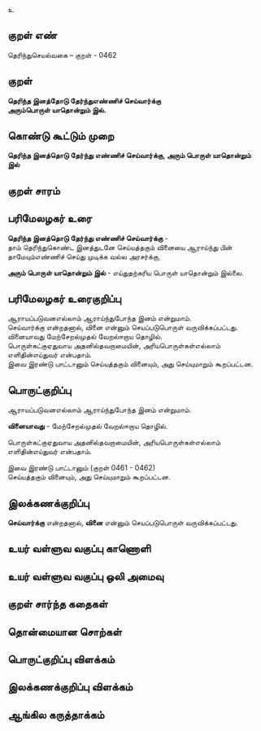 உ

## குறள் எண் 

தெரிந்துசெயல்வகை – குறள் - 0462  

## குறள் 

**தெரிந்த இனத்தோடு தேர்ந்துஎண்ணிச் செய்வார்க்கு  
அரும்பொருள் யாதொன்றும் இல்.**

## கொண்டு கூட்டும் முறை

**தெரிந்த இனத்தொடு தேர்ந்து எண்ணிச் செய்வார்க்கு, அரும் பொருள் யாதொன்றும் இல்**

## குறள் சாரம் 


## பரிமேலழகர் உரை

**தெரிந்த இனத்தொடு தேர்ந்து எண்ணிச் செய்வார்க்கு** -  
தாம் தெரிந்துகொண்ட இனத்துடனே செய்யத்தகும் வினையை ஆராய்ந்து பின்  
தாமேயும்எண்ணிச் செய்து முடிக்க வல்ல அரசர்க்கு,  

**அரும் பொருள் யாதொன்றும் இல்** - எய்துதற்கரிய பொருள் யாதொன்றும் இல்லை.

## பரிமேலழகர் உரைகுறிப்பு   

ஆராயப்படுவனஎல்லாம் ஆராய்ந்துபோந்த இனம் என்றுமாம்.  
செய்வார்க்கு என்றதனால், வினை என்னும் செயப்படுபொருள் வருவிக்கப்பட்டது.  
வினையாவது மேற்சேறல்முதல் வேறல்ஈறாய தொழில்.  
பொருள்கட்குஏதுவாய அதனில்தவறாமையின், அரியபொருள்கள்எல்லாம் எளிதின்எய்துவர் என்பதாம்.  
இவை இரண்டு பாட்டானும் செய்யத்தகும் வினையும், அது செய்யுமாறும் கூறப்பட்டன.    

## பொருட்குறிப்பு 

ஆராயப்படுவனஎல்லாம் ஆராய்ந்துபோந்த இனம் என்றுமாம்.  

**வினையாவது** -  மேற்சேறல்முதல் வேறல்ஈறாய தொழில்.  

பொருள்கட்குஏதுவாய அதனில்தவறாமையின், அரியபொருள்கள்எல்லாம் எளிதின்எய்துவர் என்பதாம்.  

இவை இரண்டு பாட்டானும் (குறள் 0461 - 0462)    
செய்யத்தகும் வினையும், அது செய்யுமாறும் கூறப்பட்டன.    

## இலக்கணக்குறிப்பு  

**செய்வார்க்கு** என்றதனால், **வினை** என்னும் செயப்படுபொருள் வருவிக்கப்பட்டது.  

## உயர் வள்ளுவ வகுப்பு காணொளி


## உயர் வள்ளுவ வகுப்பு ஒலி அமைவு 

 
## குறள் சார்ந்த கதைகள் 


## தொன்மையான சொற்கள்


## பொருட்குறிப்பு விளக்கம்


## இலக்கணக்குறிப்பு விளக்கம்


## ஆங்கில கருத்தாக்கம் 


